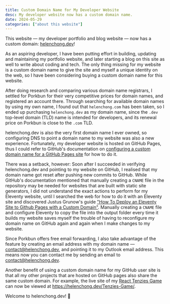 ```yaml
---
title: Custom Domain Name for My Developer Website
desc: My developer website now has a custom domain name.
date: 2024-05-29
categories: ["about this website"]
---
```


This website — my developer portfolio and blog website — now has a custom domain: [helenchong.dev](https://helenchong.dev/)!

As an aspiring developer, I have been putting effort in building, updating and maintaining my portfolio website, and later starting a blog on this site as well to write about coding and tech. The only thing missing for my website is a custom domain name to give the site and myself a unique identity on the web, so I have been considering buying a custom domain name for this website.

After doing research and comparing various domain name registrars, I settled for Porkbun for their very competitive prices for domain names, and registered an account there. Through searching for available domain names by using my own name, I found out that `helenchong.com` has been taken, so I ended up purchasing `helenchong.dev` as my domain name, since the `.dev` top-level domain (TLD) name is intended for developers, and its renewal price on Porkbun is close to the `.com` TLD.

helenchong.dev is also the very first domain name I ever owned, so configuring DNS to point a domain name to my website was also a new experience. Fortunately, my developer website is hosted on GitHub Pages, thus I could refer to GitHub's documentation on [configuring a custom domain name for a GitHub Pages site](https://docs.github.com/en/pages/configuring-a-custom-domain-for-your-github-pages-site) for how to do it.

There was a setback, however: Soon after I succeeded in verifying helenchong.dev and pointing to my website on GitHub, I realised that my domain name got reset after pushing new commits to GitHub. While GitHub's documentation mentioned that manually creating a `CNAME` file in the repository may be needed for websites that are built with static site generators, I did not understand the exact actions to perform for my Eleventy website, until I searched the web for how to do it with an Eleventy site and discovered Justus Grunow's guide ["How To Deploy an Eleventy Site to Github Pages with a Custom Domain"](https://www.justus.ws/tech/deploying-eleventy-to-github-pages/). Manually creating a `CNAME` file and configure Eleventy to copy the file into the output folder every time it builds my website saves myself the trouble of having to reconfigure my domain name on GitHub again and again when I make changes to my website.

Since Porkbun offers free email forwarding, I also take advantage of the feature by creating an email address with my domain name — contact@helenchong.dev, and pointing it to my Outlook email address. This means now you can contact me by sending an email to contact@helenchong.dev.

Another benefit of using a custom domain name for my GitHub user site is that all my other projects that are hosted on GitHub pages also share the same custom domain. For example, the live site of my [React Tenzies Game](https://github.com/helenclx/Tenzies-Game) can now be viewed at https://helenchong.dev/Tenzies-Game/.

Welcome to helenchong.dev! 🥳
